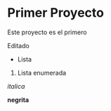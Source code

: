 # Primer Proyecto
Este proyecto es el primero 

Editado
- Lista
1. Lista enumerada

*italica*

**negrita**
